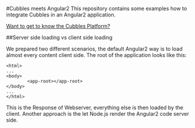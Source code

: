#Cubbles meets Angular2
This repository contains some examples how to integrate Cubbles in an Angular2 application.

[Want to get to know the Cubbles Platform?](https://cubbles.github.io/)

##Server side loading vs client side loading

We prepared two different scenarios, the default Angular2 way is to load almost every content client side. The root of the application looks like this:
```
<html>
...
<body>
        <app-root></app-root>
</body>
...
</html>
```

This is the Response of Webserver, everything else is then loaded by the client. 
Another approach is the let Node.js render the Angular2 code server side.